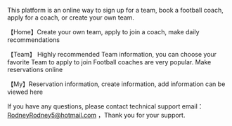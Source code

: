 This platform is an online way to sign up for a team, book a football coach, apply for a coach, or create your own team.

【Home】Create your own team, apply to join a coach, make daily recommendations

【Team】 Highly recommended Team information, you can choose your favorite Team to apply to join
Football coaches are very popular. Make reservations online

【My】Reservation information, create information, add information can be viewed here

If you have any questions, please contact technical support email： RodneyRodney5@hotmail.com ，Thank you for your support.
